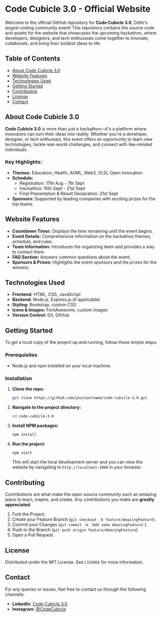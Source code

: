 # Code Cubicle 3.0 - Official Website

Welcome to the official GitHub repository for **Code Cubicle 3.0**, Delhi's largest coding community event! This repository contains the source code and assets for the website that showcases the upcoming hackathon, where developers, designers, and tech enthusiasts come together to innovate, collaborate, and bring their boldest ideas to life.

## Table of Contents
- [About Code Cubicle 3.0](#about-code-cubicle-30)
- [Website Features](#website-features)
- [Technologies Used](#technologies-used)
- [Getting Started](#getting-started)
- [Contributing](#contributing)
- [License](#license)
- [Contact](#contact)

## About Code Cubicle 3.0
**Code Cubicle 3.0** is more than just a hackathon—it's a platform where innovators can turn their ideas into reality. Whether you're a developer, designer, or tech enthusiast, this event offers an opportunity to learn new technologies, tackle real-world challenges, and connect with like-minded individuals.

### Key Highlights:
- **Themes:** Education, Health, AI/ML, Web3, VLSI, Open Innovation
- **Schedule:** 
  - Registration: 17th Aug - 7th Sept
  - Hackathon: 15th Sept - 21st Sept
  - Final Presentation & Result Declaration: 21st Sept
- **Sponsors:** Supported by leading companies with exciting prizes for the top teams.

## Website Features
- **Countdown Timer:** Displays the time remaining until the event begins.
- **Event Details:** Comprehensive information on the hackathon themes, schedule, and rules.
- **Team Information:** Introduces the organizing team and provides a way to contact them.
- **FAQ Section:** Answers common questions about the event.
- **Sponsors & Prizes:** Highlights the event sponsors and the prizes for the winners.

## Technologies Used
- **Frontend:** HTML, CSS, JavaScript
- **Backend:** Node.js, Express.js (if applicable)
- **Styling:** Bootstrap, custom CSS
- **Icons & Images:** FontAwesome, custom images
- **Version Control:** Git, GitHub

## Getting Started
To get a local copy of the project up and running, follow these simple steps:

### Prerequisites
- Node.js and npm installed on your local machine.

### Installation
1. **Clone the repo:**
   ```sh
   git clone https://github.com/yourusername/code-cubicle-3.0.git
   ```
2. **Navigate to the project directory:**
   ```sh
   cd code-cubicle-3.0
   ```
3. **Install NPM packages:**
   ```sh
   npm install
   ```
4. **Run the project:**
   ```sh
   npm start
   ```
   This will start the local development server and you can view the website by navigating to `http://localhost:3000` in your browser.

## Contributing
Contributions are what make the open-source community such an amazing place to learn, inspire, and create. Any contributions you make are **greatly appreciated**.

1. Fork the Project.
2. Create your Feature Branch (`git checkout -b feature/AmazingFeature`).
3. Commit your Changes (`git commit -m 'Add some AmazingFeature'`).
4. Push to the Branch (`git push origin feature/AmazingFeature`).
5. Open a Pull Request.

## License
Distributed under the MIT License. See `LICENSE` for more information.

## Contact
For any queries or issues, feel free to contact us through the following channels:

- **LinkedIn:** [Code Cubicle 3.0](https://www.linkedin.com/company/code-cubicle)
- **Instagram:** [@CodeCubicle](https://www.instagram.com/CodeCubicle)